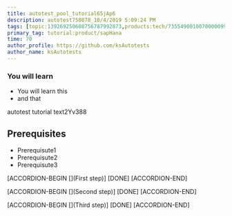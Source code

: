 ```yaml
---
title: autotest_pool_tutorial65jAp6
description: autotest750878_10/4/2019 5:09:24 PM
tags: [topic:139269250608756787992873,products:tech/73554900100700000996,tutorial:experience/advanced]
primary_tag: tutorial:product/sapHana
time: 70
author_profile: https://github.com/ksAutotests
author_name: ksAutotests
---
```

### You will learn
- You will learn this
- and that

autotest tutorial text2Yv388

## Prerequisites
- Prerequisute1
- Prerequisute2
- Prerequisute3

[ACCORDION-BEGIN [](First step)]
[DONE]
[ACCORDION-END]

[ACCORDION-BEGIN [](Second step)]
[DONE]
[ACCORDION-END]

[ACCORDION-BEGIN [](Third step)]
[DONE]
[ACCORDION-END]

